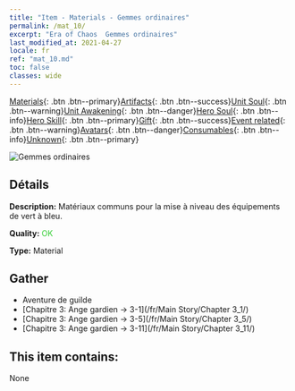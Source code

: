 ```yaml
---
title: "Item - Materials - Gemmes ordinaires"
permalink: /mat_10/
excerpt: "Era of Chaos  Gemmes ordinaires"
last_modified_at: 2021-04-27
locale: fr
ref: "mat_10.md"
toc: false
classes: wide
---
```

 [Materials](/ItemsFR/){: .btn .btn--primary}[Artifacts](/ItemsFR/Artifacts/){: .btn .btn--success}[Unit Soul](/ItemsFR/UnitSoul/){: .btn .btn--warning}[Unit Awakening](/ItemsFR/UnitAwakening/){: .btn .btn--danger}[Hero Soul](/ItemsFR/HeroSoul/){: .btn .btn--info}[Hero Skill](/ItemsFR/HeroSkill/){: .btn .btn--primary}[Gift](/ItemsFR/Gift/){: .btn .btn--success}[Event related](/ItemsFR/Events/){: .btn .btn--warning}[Avatars](/ItemsFR/Avatars/){: .btn .btn--danger}[Consumables](/ItemsFR/Consumables/){: .btn .btn--info}[Unknown](/ItemsFR/Unknown/){: .btn .btn--primary}

 ![Gemmes ordinaires](/images/t/i_cailiao_baoshi1.png)

## Détails
 **Description:** Matériaux communs pour la mise à niveau des équipements de vert à bleu.

 **Quality:** <span style="color: #32CD32">OK</span>

 **Type:** Material

## Gather

*    Aventure de guilde 
*    [Chapitre 3: Ange gardien -> 3-1](/fr/Main Story/Chapter 3_1/) 
*    [Chapitre 3: Ange gardien -> 3-5](/fr/Main Story/Chapter 3_5/) 
*    [Chapitre 3: Ange gardien -> 3-11](/fr/Main Story/Chapter 3_11/) 

## This item contains:

  None

